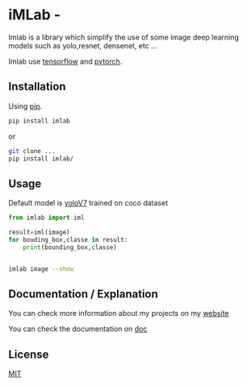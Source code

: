 # iMLab - 

Imlab is a library which simplify the use of some image deep learning models such as yolo,resnet, densenet, etc ...

Imlab use [tensorflow](https://www.tensorflow.org/) and [pytorch](https://pytorch.org/).


## Installation


Using [pip](https://pip.pypa.io/en/stable/).


```bash
pip install imlab
```
or
```bash
git clone ...
pip install imlab/
```

## Usage


Default model is [yoloV7](https://github.com/WongKinYiu/yolov7/) trained on coco dataset

```python
from imlab import iml

result=iml(image)
for bouding_box,classe in result:
    print(bounding_box,classe)



```

```bash
imlab image --show
```

## Documentation / Explanation

You can check more information about my projects on my [website](https://thomasportier.com/)

You can check the documentation on [doc](https://doc.thomasportier.com/imlab/)

## License
[MIT](https://github.com/ts0mas/wordbay/blob/master/LICENSE.md)
